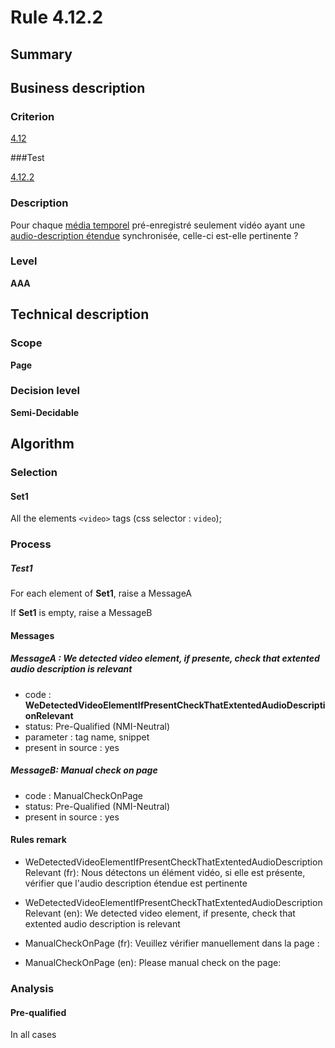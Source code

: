 # Rule 4.12.2

## Summary

## Business description

### Criterion

[4.12](http://references.modernisation.gouv.fr/rgaa/criteres.html#crit-4-12)

###Test

[4.12.2](http://references.modernisation.gouv.fr/rgaa/criteres.html#test-4-12-2)

### Description

Pour chaque <a href="http://references.modernisation.gouv.fr/rgaa/glossaire.html#mdia-temporel-type-son-vido-et-synchronis">m&eacute;dia temporel</a> pr&eacute;-enregistr&eacute; seulement vid&eacute;o ayant une <a href="http://references.modernisation.gouv.fr/rgaa/glossaire.html#audiodescription-synchronise-media-temporel">audio-description &eacute;tendue</a> synchronis&eacute;e, celle-ci est-elle pertinente ?

### Level

**AAA**

## Technical description

### Scope

**Page**

### Decision level

**Semi-Decidable**

## Algorithm

### Selection

#### Set1

All the elements `<video>` tags (css selector : `video`);

### Process

##### Test1

For each element of **Set1**, raise a MessageA

If **Set1** is empty, raise a MessageB

#### Messages

##### MessageA : We detected video element, if presente, check that extented audio description is relevant

-    code : **WeDetectedVideoElementIfPresentCheckThatExtentedAudioDescriptionRelevant** 
-    status: Pre-Qualified (NMI-Neutral)
-    parameter : tag name, snippet
-    present in source : yes

##### MessageB: Manual check on page

-   code : ManualCheckOnPage
-   status: Pre-Qualified (NMI-Neutral)
-   present in source : yes

#### Rules remark

 * WeDetectedVideoElementIfPresentCheckThatExtentedAudioDescriptionRelevant (fr): Nous d&eacute;tectons un &eacute;l&eacute;ment vid&eacute;o, si elle est pr&eacute;sente, v&eacute;rifier que l'audio description &eacute;tendue est pertinente
 * WeDetectedVideoElementIfPresentCheckThatExtentedAudioDescriptionRelevant (en): We detected video element, if presente, check that extented audio description is relevant

 * ManualCheckOnPage (fr): Veuillez v&eacute;rifier manuellement dans la page :
 * ManualCheckOnPage (en): Please manual check on the page:

### Analysis

#### Pre-qualified

In all cases
